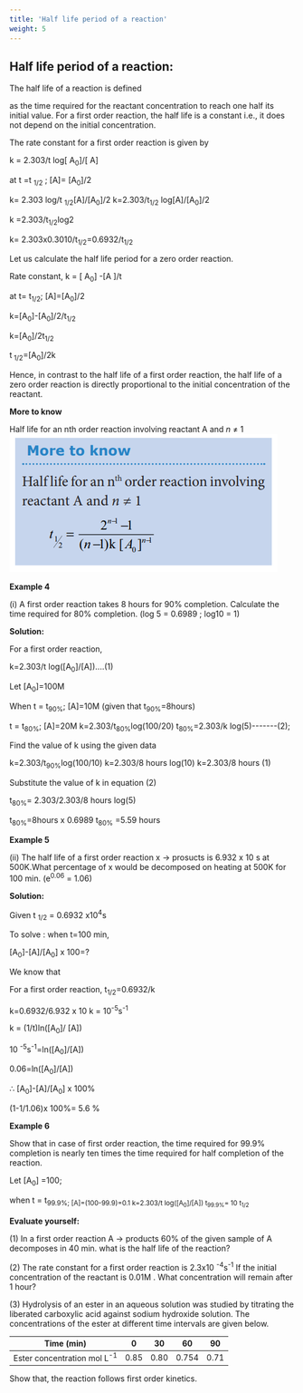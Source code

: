 ```yaml
---
title: 'Half life period of a reaction'
weight: 5
---
```



## Half life period of a reaction:
 The half life of a reaction is defined

as the time required for the reactant concentration to reach one half its initial value. For a first order reaction, the half life is a constant i.e., it does not depend on the initial concentration.

The rate constant for a first order reaction is given by

k = 2.303/t log\[ A<sub>0</sub>\]/\[ A\]

at t =t <sub>1/2</sub> ; \[A\]= \[A<sub>0</sub>\]/2

k= 2.303 log/t <sub>
1/2</sub>\[A\]/\[A<sub>0</sub>\]/2
k=2.303/t<sub>1/2</sub> log\[A\]/\[A<sub>0</sub>\]/2

k =2.303/t<sub>1/2</sub>log2

k= 2.303x0.3010/t<sub>1/2</sub>=0.6932/t<sub>1/2</sub>

Let us calculate the half life period for a zero order reaction.

Rate constant, k = \[ A<sub>0</sub>\] -\[A \]/t

at t= t<sub>1/2</sub>;  \[A\]=\[A<sub>0</sub>\]/2

k=\[A<sub>0</sub>\]-\[A<sub>0</sub>\]/2/t<sub>1/2</sub>

k=\[A<sub>0</sub>\]/2t<sub>1/2</sub>


t<sub> 1/2</sub>=\[A<sub>0</sub>\]/2k

Hence, in contrast to the half life of a first order reaction, the half life of a zero order reaction is directly proportional to the initial concentration of the reactant.

**More to know**

Half life for an nth order reaction involving reactant A and _n_ ≠ 1
![more](more.png)


**Example 4**

(i) A first order reaction takes 8 hours for 90% completion. Calculate the time required for 80% completion. (log 5 = 0.6989 ; log10 = 1)

**Solution:**

For a first order reaction,

k=2.303/t log(\[A<sub>0</sub>\]/\[A\])....(1)

Let \[A<sub>0</sub>\]=100M 

When t = t<sub>90%</sub>; \[A\]=10M (given that t<sub>90%</sub>=8hours)

t = t<sub>80%</sub>; \[A\]=20M
k=2.303/t<sub>80%</sub>log(100/20)
t<sub>80%</sub>=2.303/k log(5)-------(2);


Find the value of k using the given data

k=2.303/t<sub>90%</sub>log(100/10)
k=2.303/8 hours log(10)
k=2.303/8 hours (1)



Substitute the value of k in equation (2)

t<sub>80%</sub>= 2.303/2.303/8 hours log(5)

t<sub>80%</sub>=8hours x 0.6989
t<sub>80%</sub> =5.59 hours

**Example 5**

(ii) The half life of a first order reaction x → prosucts is 6.932 x 10 s at 500K.What percentage of x would be decomposed on heating at 500K for 100 min. (e<sup>0.06</sup> = 1.06)

**Solution:**

Given t <sub>1/2</sub> = 0.6932 x10<sup>4</sup>s

To solve : when t=100 min,

\[A<sub>0</sub>\]-\[A\]/\[A<sub>0</sub>\] x 100=?


We know that

For a first order reaction, t<sub>1/2</sub>=0.6932/k

k=0.6932/6.932 x 10
k = 10<sup>-5</sup>s<sup>-1</sup>


k = (1/t)ln(\[A<sub>0</sub>\]/
\[A\])

10 <sup>-5</sup>s<sup>-1</sup>=ln(\[A<sub>0</sub>\]/\[A\])

0.06=ln(\[A<sub>0</sub>\]/\[A\])


∴ \[A<sub>0</sub>\]-\[A\]/\[A<sub>0</sub>\] x 100%


(1-1/1.06)x 100%= 5.6 %

**Example 6**

Show that in case of first order reaction, the time required for 99.9% completion is nearly ten times the time required for half completion of the reaction.

Let \[A<sub>0</sub>\] =100;

when t = t<sub>99.9%; \[A\]=(100-99.9)=0.1
k=2.303/t log(\[A<sub>0</sub>\]/\[A\])
t<sub>99.9%</sub>= 10 t<sub>1/2</sub>


**Evaluate yourself:**

(1) In a first order reaction A → products 60% of the given sample of A decomposes in 40 min. what is the half life of the reaction?

(2) The rate constant for a first order reaction is 2.3x10 <sup>-4</sup>s<sup>-1</sup> If the initial concentration of the reactant is 0.01M . What concentration will remain after 1 hour?

(3) Hydrolysis of an ester in an aqueous solution was studied by titrating the liberated carboxylic acid against sodium hydroxide solution. The concentrations of the ester at different time intervals are given below.

|Time (min)|0|30|60|90
|------|------|------|------|------|
|Ester concentration mol L<sup>-1</sup> |0.85|0.80|0.754|0.71

Show that, the reaction follows first order kinetics.

